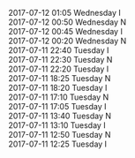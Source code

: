 2017-07-12 01:05 Wednesday  I  
2017-07-12 00:50 Wednesday  N  
2017-07-12 00:45 Wednesday  I  
2017-07-12 00:20 Wednesday  N  
2017-07-11 22:40 Tuesday  I  
2017-07-11 22:30 Tuesday  N  
2017-07-11 22:20 Tuesday  I  
2017-07-11 18:25 Tuesday  N  
2017-07-11 18:20 Tuesday  I  
2017-07-11 17:10 Tuesday  N  
2017-07-11 17:05 Tuesday  I  
2017-07-11 13:40 Tuesday  N  
2017-07-11 13:10 Tuesday  I  
2017-07-11 12:50 Tuesday  N  
2017-07-11 12:25 Tuesday  I  
